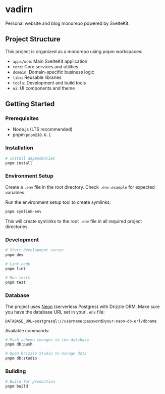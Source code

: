 # vadirn

Personal website and blog monorepo powered by SvelteKit.

## Project Structure

This project is organized as a monorepo using pnpm workspaces:

- `apps/web`: Main SvelteKit application
- `core`: Core services and utilities
- `domain`: Domain-specific business logic
- `libs`: Reusable libraries
- `tools`: Development and build tools
- `ui`: UI components and theme

## Getting Started

### Prerequisites

- Node.js (LTS recommended)
- pnpm `pnpm@10.6.1`

### Installation

```bash
# Install dependencies
pnpm install
```

### Environment Setup

Create a `.env` file in the root directory. Check `.env.example` for expected variables.

Run the environment setup tool to create symlinks:

```bash
pnpm symlink-env
```

This will create symlinks to the root `.env` file in all required project directories.

### Development

```bash
# Start development server
pnpm dev

# Lint code
pnpm lint

# Run tests
pnpm test
```

### Database

The project uses [Neon](https://neon.tech) (serverless Postgres) with Drizzle ORM. Make sure you have the database URL set in your `.env` file:

```
DATABASE_URL=postgresql://username:password@your-neon-db-url/dbname
```

Available commands:

```bash
# Push schema changes to the database
pnpm db:push

# Open Drizzle Studio to manage data
pnpm db:studio
```

### Building

```bash
# Build for production
pnpm build
```

